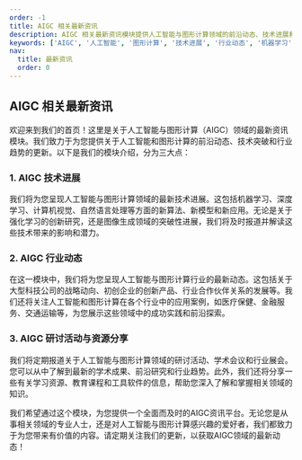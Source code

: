 ```yaml
---
order: -1
title: AIGC 相关最新资讯
description: AIGC 相关最新资讯模块提供人工智能与图形计算领域的前沿动态、技术进展和行业动态。了解机器学习、深度学习、计算机视觉、自然语言处理等领域的最新算法、应用案例和研究成果。探索人工智能与图形计算在医疗保健、金融服务、交通运输等行业的应用。了解行业中的大型科技公司动向、初创企业创新产品和行业合作伙伴关系。参与人工智能与图形计算领域的研讨活动、学术会议和行业展会，分享学习资源和工具软件。
keywords: ['AIGC', '人工智能', '图形计算', '技术进展', '行业动态', '机器学习', '深度学习', '计算机视觉', '自然语言处理', '医疗保健', '金融服务', '交通运输', '科技公司', '初创企业', '合作伙伴关系', '研讨活动', '学术会议', '行业展会', '学习资源', '工具软件']
nav:
  title: 最新资讯
  order: 0
---
```


## AIGC 相关最新资讯

欢迎来到我们的首页！这里是关于人工智能与图形计算（AIGC）领域的最新资讯模块。我们致力于为您提供关于人工智能和图形计算的前沿动态、技术突破和行业趋势的更新。以下是我们的模块介绍，分为三大点：

### 1. AIGC 技术进展

我们将为您呈现人工智能与图形计算领域的最新技术进展。这包括机器学习、深度学习、计算机视觉、自然语言处理等方面的新算法、新模型和新应用。无论是关于强化学习的创新研究，还是图像生成领域的突破性进展，我们将及时报道并解读这些技术带来的影响和潜力。

### 2. AIGC 行业动态

在这一模块中，我们将为您呈现人工智能与图形计算行业的最新动态。这包括关于大型科技公司的战略动向、初创企业的创新产品、行业合作伙伴关系的发展等。我们还将关注人工智能和图形计算在各个行业中的应用案例，如医疗保健、金融服务、交通运输等，为您展示这些领域中的成功实践和前沿探索。

### 3. AIGC 研讨活动与资源分享

我们将定期报道关于人工智能与图形计算领域的研讨活动、学术会议和行业展会。您可以从中了解到最新的学术成果、前沿研究和行业趋势。此外，我们还将分享一些有关学习资源、教育课程和工具软件的信息，帮助您深入了解和掌握相关领域的知识。

我们希望通过这个模块，为您提供一个全面而及时的AIGC资讯平台。无论您是从事相关领域的专业人士，还是对人工智能与图形计算感兴趣的爱好者，我们都致力于为您带来有价值的内容。请定期关注我们的更新，以获取AIGC领域的最新动态！

